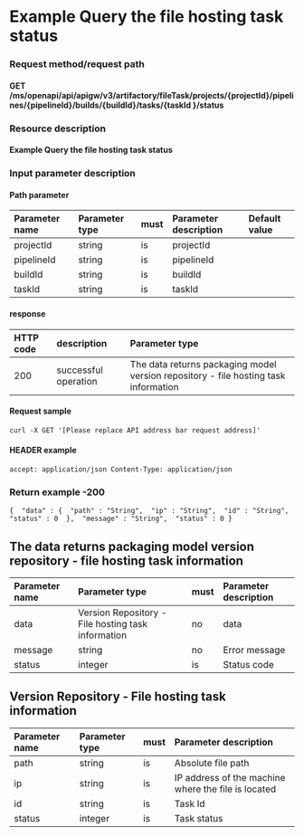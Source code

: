 # Example Query the file hosting task status

### Request method/request path

#### GET /ms/openapi/api/apigw/v3/artifactory/fileTask/projects/{projectId}/pipelines/{pipelineId}/builds/{buildId}/tasks/{taskId }/status

### Resource description

#### Example Query the file hosting task status

### Input parameter description

#### Path parameter

| Parameter name | Parameter type | must | Parameter description | Default value |
| :------------- | :------------- | :--- | :-------------------- | :------------ |
| projectId      | string         | is   | projectId             |               |
| pipelineId     | string         | is   | pipelineId            |               |
| buildId        | string         | is   | buildId               |               |
| taskId         | string         | is   | taskId                |               |

#### response

| HTTP code | description          | Parameter type                                               |
| :-------- | :------------------- | :----------------------------------------------------------- |
| 200       | successful operation | The data returns packaging model version repository - file hosting task information |

#### Request sample

```
curl -X GET '[Please replace API address bar request address]' 
```

#### HEADER example

```
accept: application/json Content-Type: application/json 
```

### Return example -200

```
{  "data" : {  "path" : "String",  "ip" : "String",  "id" : "String",  "status" : 0  },  "message" : "String",  "status" : 0 } 
```

## The data returns packaging model version repository - file hosting task information

| Parameter name | Parameter type                                     | must | Parameter description |
| :------------- | :------------------------------------------------- | :--- | :-------------------- |
| data           | Version Repository - File hosting task information | no   | data                  |
| message        | string                                             | no   | Error message         |
| status         | integer                                            | is   | Status code           |

## Version Repository - File hosting task information

| Parameter name | Parameter type | must | Parameter description                               |
| :------------- | :------------- | :--- | :-------------------------------------------------- |
| path           | string         | is   | Absolute file path                                  |
| ip             | string         | is   | IP address of the machine where the file is located |
| id             | string         | is   | Task Id                                             |
| status         | integer        | is   | Task status                                         |
